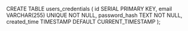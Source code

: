 CREATE TABLE users_credentials (
    id SERIAL PRIMARY KEY,
    email VARCHAR(255) UNIQUE NOT NULL,
    password_hash TEXT NOT NULL,
    created_time TIMESTAMP DEFAULT CURRENT_TIMESTAMP
);